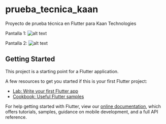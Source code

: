 # prueba_tecnica_kaan

Proyecto de prueba técnica en Flutter para Kaan Technologies

Pantalla 1:
![alt text](https://res.cloudinary.com/monkeydevelop/image/upload/v1598510680/t5kilmida98c5yhobsbd.png)

Pantalla 2:
![alt text](https://res.cloudinary.com/monkeydevelop/image/upload/v1598510675/mfet50su1jlddohdebap.png)



## Getting Started

This project is a starting point for a Flutter application.

A few resources to get you started if this is your first Flutter project:

- [Lab: Write your first Flutter app](https://flutter.dev/docs/get-started/codelab)
- [Cookbook: Useful Flutter samples](https://flutter.dev/docs/cookbook)

For help getting started with Flutter, view our
[online documentation](https://flutter.dev/docs), which offers tutorials,
samples, guidance on mobile development, and a full API reference.
